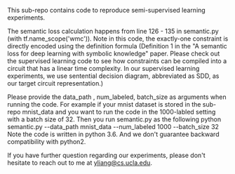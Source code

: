 This sub-repo contains code to reproduce semi-supervised learning experiments.

The semantic loss calculation happens from line 126 - 135 in semantic.py (with tf.name_scope('wmc')). Note in this code, the exactly-one constraint is directly encoded using the definition formula (Definition 1 in the "A semantic loss for deep learning with symbolic knowledge" paper. Please check out the supervised learning code to see how constraints can be compiled into a circuit that has a linear time complexity. In our supervised learning experiments, we use sentential decision diagram, abbreviated as SDD, as our target circuit representation.) 

Please provide the data_path , num_labeled, batch_size as arguments when running the code. For example if your mnist dataset is stored in the sub-repo mnist_data and you want to run the code in the 1000-labled setting with a batch size of 32. Then you run semantic.py as the following
	python semantic.py --data_path mnist_data --num_labeled 1000 --batch_size 32
Note the code is written in python 3.6. And we don't guarantee backward compatibility with python2. 

If you have further question regarding our experiments, please don't hesitate to reach out to me at yliang@cs.ucla.edu.
